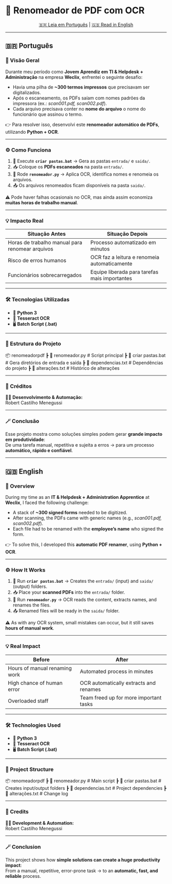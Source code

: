 # 📑 Renomeador de PDF com OCR  

<p align="center">
  <a href="#português">🇧🇷 Leia em Português</a> |
  <a href="#english">🇬🇧 Read in English</a>
</p>

---

## <a name="português"></a> 🇧🇷 Português  

### 🚀 Visão Geral  
Durante meu período como **Jovem Aprendiz em TI & Helpdesk + Administração** na empresa **Weclix**, enfrentei o seguinte desafio:  

- Havia uma pilha de **~300 termos impressos** que precisavam ser digitalizados.  
- Após o escaneamento, os PDFs saíam com nomes padrões da impressora (ex.: *scan001.pdf, scan002.pdf*).  
- Cada arquivo precisava conter no **nome do arquivo** o nome do funcionário que assinou o termo.  

👉 Para resolver isso, desenvolvi este **renomeador automático de PDFs**, utilizando **Python + OCR**.  

---

### ⚙️ Como Funciona  

1. 📂 Execute **`criar pastas.bat`** → Gera as pastas `entrada/` e `saida/`.  
2. 📥 Coloque os **PDFs escaneados** na pasta `entrada/`.  
3. 🧠 Rode **`renomeador.py`** → Aplica OCR, identifica nomes e renomeia os arquivos.  
4. 📤 Os arquivos renomeados ficam disponíveis na pasta `saida/`.  

⚠️ Pode haver falhas ocasionais no OCR, mas ainda assim economiza **muitas horas de trabalho manual**.  

---

### 💡 Impacto Real  

| Situação Antes | Situação Depois |
|----------------|-----------------|
| Horas de trabalho manual para renomear arquivos | Processo automatizado em minutos |
| Risco de erros humanos | OCR faz a leitura e renomeia automaticamente |
| Funcionários sobrecarregados | Equipe liberada para tarefas mais importantes |

---

### 🛠️ Tecnologias Utilizadas  

- 🐍 **Python 3**  
- 🔎 **Tesseract OCR**  
- 🖥️ **Batch Script (.bat)**  

---

### 📂 Estrutura do Projeto  

📦 renomeadorpdf
┣ 📜 renomeador.py # Script principal
┣ 📜 criar pastas.bat # Gera diretórios de entrada e saída
┣ 📜 dependencias.txt # Dependências do projeto
┣ 📜 alterações.txt # Histórico de alterações


---

### 🤝 Créditos  

👨‍💻 **Desenvolvimento & Automação:**  
Robert Castilho Menegussi  

---

### 🪄 Conclusão  

Esse projeto mostra como soluções simples podem gerar **grande impacto em produtividade**:  
De uma tarefa manual, repetitiva e sujeita a erros → para um processo **automático, rápido e confiável**.  

---

## <a name="english"></a> 🇬🇧 English  

### 🚀 Overview  
During my time as an **IT & Helpdesk + Administration Apprentice** at **Weclix**, I faced the following challenge:  

- A stack of **~300 signed forms** needed to be digitized.  
- After scanning, the PDFs came with generic names (e.g., *scan001.pdf, scan002.pdf*).  
- Each file had to be renamed with the **employee’s name** who signed the form.  

👉 To solve this, I developed this **automatic PDF renamer**, using **Python + OCR**.  

---

### ⚙️ How It Works  

1. 📂 Run **`criar pastas.bat`** → Creates the `entrada/` (input) and `saida/` (output) folders.  
2. 📥 Place your **scanned PDFs** into the `entrada/` folder.  
3. 🧠 Run **`renomeador.py`** → OCR reads the content, extracts names, and renames the files.  
4. 📤 Renamed files will be ready in the `saida/` folder.  

⚠️ As with any OCR system, small mistakes can occur, but it still saves **hours of manual work**.  

---

### 💡 Real Impact  

| Before | After |
|--------|-------|
| Hours of manual renaming work | Automated process in minutes |
| High chance of human error | OCR automatically extracts and renames |
| Overloaded staff | Team freed up for more important tasks |

---

### 🛠️ Technologies Used  

- 🐍 **Python 3**  
- 🔎 **Tesseract OCR**  
- 🖥️ **Batch Script (.bat)**  

---

### 📂 Project Structure  

📦 renomeadorpdf
┣ 📜 renomeador.py # Main script
┣ 📜 criar pastas.bat # Creates input/output folders
┣ 📜 dependencias.txt # Project dependencies
┣ 📜 alterações.txt # Change log


---

### 🤝 Credits  

👨‍💻 **Development & Automation:**  
Robert Castilho Menegussi  

---

### 🪄 Conclusion  

This project shows how **simple solutions can create a huge productivity impact**:  
From a manual, repetitive, error-prone task → to an **automatic, fast, and reliable** process.  
